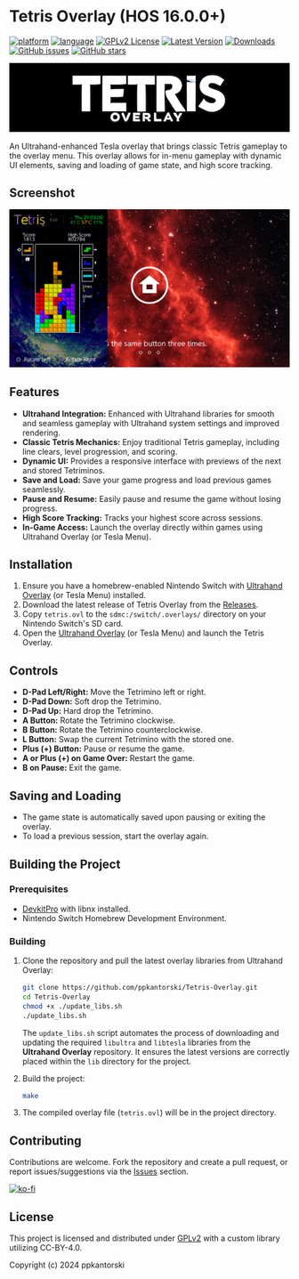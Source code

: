 # Tetris Overlay (HOS 16.0.0+)
[![platform](https://img.shields.io/badge/platform-Switch-898c8c?logo=C++.svg)](https://gbatemp.net/forums/nintendo-switch.283/?prefix_id=44)
[![language](https://img.shields.io/badge/language-C++-ba1632?logo=C++.svg)](https://github.com/topics/cpp)
[![GPLv2 License](https://img.shields.io/badge/license-GPLv2-189c11.svg)](https://www.gnu.org/licenses/old-licenses/gpl-2.0.en.html)
[![Latest Version](https://img.shields.io/github/v/release/ppkantorski/Tetris-Overlay?label=latest%20version&color=blue)](https://github.com/ppkantorski/Tetris-Overlay/releases/latest)
[![Downloads](https://img.shields.io/github/downloads/ppkantorski/Tetris-Overlay/total?color=6f42c1)](https://github.com/ppkantorski/Tetris-Overlay/graphs/traffic)
[![GitHub issues](https://img.shields.io/github/issues/ppkantorski/Tetris-Overlay?color=222222)](https://github.com/ppkantorski/Tetris-Overlay/issues)
[![GitHub stars](https://img.shields.io/github/stars/ppkantorski/Tetris-Overlay)](https://github.com/ppkantorski/Tetris-Overlay/stargazers)

[![Banner](.pics/banner.png)](https://gbatemp.net/threads/tetris-overlay.661021/)

An Ultrahand-enhanced Tesla overlay that brings classic Tetris gameplay to the overlay menu. This overlay allows for in-menu gameplay with dynamic UI elements, saving and loading of game state, and high score tracking.

## Screenshot
[![Screenshot](.pics/screenshot_1.png)](https://github.com/ppkantorski/Tetris-Overlay/blob/main/.pics/screenshot_1.png?raw=true)

## Features

- **Ultrahand Integration:** Enhanced with Ultrahand libraries for smooth and seamless gameplay with Ultrahand system settings and improved rendering.
- **Classic Tetris Mechanics:** Enjoy traditional Tetris gameplay, including line clears, level progression, and scoring.
- **Dynamic UI:** Provides a responsive interface with previews of the next and stored Tetriminos.
- **Save and Load:** Save your game progress and load previous games seamlessly.
- **Pause and Resume:** Easily pause and resume the game without losing progress.
- **High Score Tracking:** Tracks your highest score across sessions.
- **In-Game Access:** Launch the overlay directly within games using Ultrahand Overlay (or Tesla Menu).

## Installation

1. Ensure you have a homebrew-enabled Nintendo Switch with [Ultrahand Overlay](https://github.com/ppkantorski/Ultrahand-Overlay) (or Tesla Menu) installed.
2. Download the latest release of Tetris Overlay from the [Releases](https://github.com/ppkantorski/Tetris-Overlay/releases).
3. Copy `tetris.ovl` to the `sdmc:/switch/.overlays/` directory on your Nintendo Switch's SD card.
4. Open the [Ultrahand Overlay](https://github.com/ppkantorski/Ultrahand-Overlay) (or Tesla Menu) and launch the Tetris Overlay.

## Controls

- **D-Pad Left/Right:** Move the Tetrimino left or right.
- **D-Pad Down:** Soft drop the Tetrimino.
- **D-Pad Up:** Hard drop the Tetrimino.
- **A Button:** Rotate the Tetrimino clockwise.
- **B Button:** Rotate the Tetrimino counterclockwise.
- **L Button:** Swap the current Tetrimino with the stored one.
- **Plus (+) Button:** Pause or resume the game.
- **A or Plus (+) on Game Over:** Restart the game.
- **B on Pause:** Exit the game.

## Saving and Loading

- The game state is automatically saved upon pausing or exiting the overlay.
- To load a previous session, start the overlay again.

## Building the Project

### Prerequisites

- [DevkitPro](https://devkitpro.org/) with libnx installed.
- Nintendo Switch Homebrew Development Environment.

### Building

1. Clone the repository and pull the latest overlay libraries from Ultrahand Overlay:
    ```bash
    git clone https://github.com/ppkantorski/Tetris-Overlay.git
    cd Tetris-Overlay
    chmod +x ./update_libs.sh
    ./update_libs.sh
    ```
    The `update_libs.sh` script automates the process of downloading and updating the required `libultra` and `libtesla` libraries from the **Ultrahand Overlay** repository. It ensures the latest versions are correctly placed within the `lib` directory for the project.

2. Build the project:
    ```bash
    make
    ```

3. The compiled overlay file (`tetris.ovl`) will be in the project directory.

## Contributing

Contributions are welcome. Fork the repository and create a pull request, or report issues/suggestions via the [Issues](https://github.com/ppkantorski/Tetris-Overlay/issues) section.

[![ko-fi](https://ko-fi.com/img/githubbutton_sm.svg)](https://ko-fi.com/X8X3VR194)

## License

This project is licensed and distributed under [GPLv2](LICENSE) with a custom library utilizing CC-BY-4.0.

Copyright (c) 2024 ppkantorski
